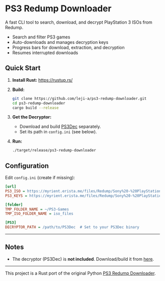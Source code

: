 # PS3 Redump Downloader

A fast CLI tool to search, download, and decrypt PlayStation 3 ISOs from Redump.

- Search and filter PS3 games
- Auto-downloads and manages decryption keys
- Progress bars for download, extraction, and decryption
- Resumes interrupted downloads

## Quick Start

1. **Install Rust:** https://rustup.rs/
2. **Build:**
   ```bash
   git clone https://github.com/leji-a/ps3-redump-downloader.git
   cd ps3-redump-downloader
   cargo build --release
   ```
3. **Get the Decryptor:**
   - Download and build [PS3Dec](https://github.com/al3xtjames/PS3Dec/) separately.
   - Set its path in `config.ini` (see below).

4. **Run:**
   ```bash
   ./target/release/ps3-redump-downloader
   ```

## Configuration

Edit `config.ini` (create if missing):

```ini
[url]
PS3_ISO = https://myrient.erista.me/files/Redump/Sony%20-%20PlayStation%203/
PS3_KEYS = https://myrient.erista.me/files/Redump/Sony%20-%20PlayStation%203%20-%20Disc%20Keys%20TXT/

[folder]
TMP_FOLDER_NAME = ~/PS3-Games
TMP_ISO_FOLDER_NAME = iso_files

[PS3]
DECRYPTOR_PATH = /path/to/PS3Dec  # Set to your PS3Dec binary
```
---

## Notes
- The decryptor (PS3Dec) is **not included**. Download/build it from [here](https://github.com/al3xtjames/PS3Dec/).

---

This project is a Rust port of the original Python [PS3 Redump Downloader](https://github.com/juanpomares/PS3-Redump-downloader).
